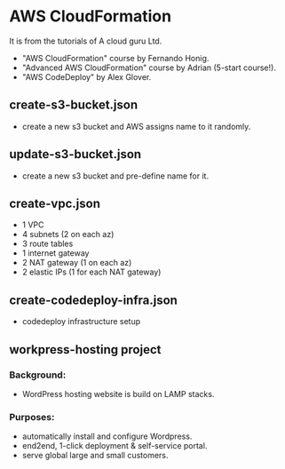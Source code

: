# AWS CloudFormation
It is from the tutorials of A cloud guru Ltd.
* "AWS CloudFormation" course by Fernando Honig.
* "Advanced AWS CloudFormation" course by Adrian (5-start course!).
* "AWS CodeDeploy" by Alex Glover.

## create-s3-bucket.json
* create a new s3 bucket and AWS assigns name to it randomly.

## update-s3-bucket.json
* create a new s3 bucket and pre-define name for it.

## create-vpc.json
* 1 VPC
* 4 subnets (2 on each az)
* 3 route tables
* 1 internet gateway
* 2 NAT gateway (1 on each az)
* 2 elastic IPs (1 for each NAT gateway)

## create-codedeploy-infra.json
* codedeploy infrastructure setup


## workpress-hosting project

### Background:
* WordPress hosting website is build on LAMP stacks.

### Purposes:
* automatically install and configure Wordpress.
* end2end, 1-click deployment & self-service portal.
* serve global large and small customers.
